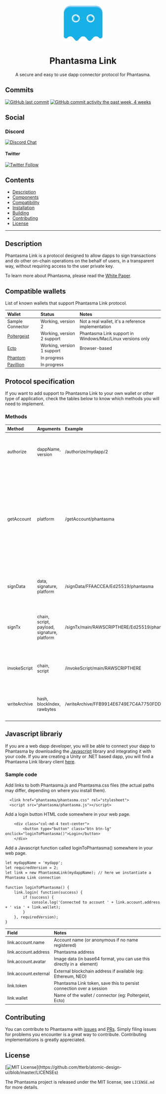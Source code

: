 <p align="center">
  <img
    src="/logo.png"
    width="125px"
  >
</p>

<h1 align="center">Phantasma Link</h1>

<p align="center">
  A secure and easy to use dapp connector protocol for Phantasma.
</p>

## Commits
[![GitHub last commit](https://img.shields.io/github/last-commit/phantasma-io/PhantasmaLink.svg?style=flat)]()
[![GitHub commit activity the past week, 4 weeks](https://img.shields.io/github/commit-activity/y/phantasma-io/PhantasmaLink.svg?style=flat)]()

## Social

### Discord  
[![Discord Chat](https://img.shields.io/discord/404769727634997261.svg)](https://discord.gg/RsKn8EN)  

#### Twitter
[![Twitter Follow](https://img.shields.io/twitter/follow/phantasmachain.svg?style=social)](https://twitter.com/phantasmachain)

## Contents

- [Description](#description)
- [Components](#components)
- [Compatibility](#compatibility)
- [Installation](#installation)
- [Building](#building)
- [Contributing](#contributing)
- [License](#license)

---

## Description

Phantasma Link is a protocol designed to allow dapps to sign transactions and do other on-chain operations on the behalf of users, in a transparent way, without requiring access to the user private key.

To learn more about Phantasma, please read the [White Paper](https://phantasma.io/phantasma_whitepaper.pdf).


## Compatible wallets

List of known wallets that support Phantasma Link protocol.

Wallet 		| Status| Notes
:---------------------- | :------------ |  :------------ | 
Sample Connector 		| Working, version 2 | Not a real wallet, it's a reference implementation
[Poltergeist](https://github.com/phantasma-io/Poltergeist) 		| Working, version 2 support | Phantasma Link support in Windows/Mac/Linux versions only
[Ecto](https://github.com/phantasma-io/Ecto/) 		| Working, version 1 support |  Browser-based
[Phantom](https://github.com/merl111/PhantomWallet) 		| In progress | 
[Pavillion](https://www.pavillionhub.com/) 		| In progress | 

## Protocol specification

If you want to add support to Phantasma Link to your own wallet or other type of application, check the tables below to know which methods you will need to implement.

### Methods
Method 		| Arguments | Example | Notes
:---------------------- | :------------ |  :------------ |  :------------ | 
authorize 		| dappName, version | /authorize/mydapp/2 | Will estabilish a connection between a dapp and a wallet
getAccount 		| platform | /getAccount/phantasma | Will return various fields about the account available in the connected wallet. If multiple accounts are available, this will return the currently selected account.
signData 		| data, signature, platform | /signData/FFAACCEA/Ed25519/phantasma | Will sign binary data with the private key of the current wallet.
signTx 		| chain, script, payload, signature, platform | /signTx/main/RAWSCRIPTHERE/Ed25519/phantasma | Will sign with the private key of the current wallet, and relay it to a node
invokeScript | chain, script | /invokeScript/main/RAWSCRIPTHERE | Will execute a read-only script using onchain data
writeArchive | hash, blockIndex, rawbytes | /writeArchive/FFB9914E6749E7C4A7750FDD2F30890ECDD63021FA661BD85BE3DD108E0EB372/RAWBYTESHERE | Will write an archive chunk to the Phantasma storage

## Javascript librariy

If you are a web dapp developer, you will be able to connect your dapp to Phantasma by downloading the [Javascript](https://github.com/phantasma-io/PhantasmaLink/blob/master/Connector/Dapps/www/public/Shared/phantasma.js) library and integrating it with your code.
If you are creating a Unity or .NET based dapp, you will find a Phantasma Link library client [here](https://github.com/phantasma-io/PhantasmaSDK).

### Sample code
Add links to both Phantasma.js and Phantasma.css files (the actual paths may differ, depending on where you install them).
```
  <link href="phantasma/phantasma.css" rel="stylesheet">
  <script src="phantasma/phantasma.js"></script>
```

Add a login button HTML code somewhere in your web page.
```
	<div class="col-md-4 text-center">
		<button type="button" class="btn btn-lg" onclick="loginToPhantasma()">Login</button>
	</div>
```

Add a Javascript function called loginToPhantasma() somewhere in your web page.
```
let mydappName = 'mydapp';
let requiredVersion = 2;
let link = new PhantasmaLink(mydappName); // here we instantiate a Phantasma Link connection

function loginToPhantasma() {
	link.login( function(success) {
		if (success) {
			console.log('Connected to account ' + link.account.address + ' via ' + link.wallet);
		}
	}, requiredVersion);
}
```

Field 		| Notes
:---------------------- | :------------
link.account.name 		| Account name (or anonymous if no name registered)
link.account.address 		| Phantasma address
link.account.avatar 		| Image data (in base64 format, you can use this directly in a <img> element)
link.account.external 		| External blockchain address if available (eg: Ethereum, NEO)
link.token	| Phantasma Link token, save this to persist connection over a session
link.wallet	| Name of the wallet / connector  (eg: Poltergeist, Ecto)


## Contributing

You can contribute to Phantasma with [issues](https://github.com/Phantasma-io/PhantasmaLink/issues) and [PRs](https://github.com/Phantasma-io/PhantasmaLink/pulls). Simply filing issues for problems you encounter is a great way to contribute. Contributing implementations is greatly appreciated.

## License

[![MIT License](https://img.shields.io/apm/l/atomic-design-ui.svg?)](https://github.com/tterb/atomic-design-ui/blob/master/LICENSEs)

The Phantasma project is released under the MIT license, see `LICENSE.md` for more details.


